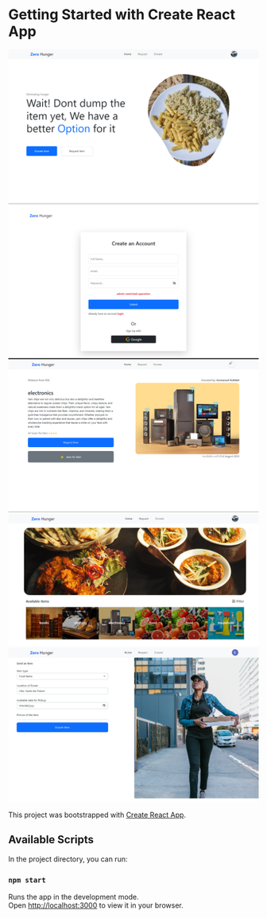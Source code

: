 # Getting Started with Create React App 
![Image 1](image.png)
![alt text](image-4.png)
![alt text](image-2.png)
![alt text](image-1.png)
![alt text](image-3.png) 

This project was bootstrapped with [Create React App](https://github.com/facebook/create-react-app).

## Available Scripts

In the project directory, you can run:

### `npm start`

Runs the app in the development mode.\
Open [http://localhost:3000](http://localhost:3000) to view it in your browser.



